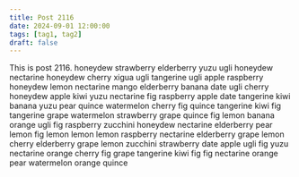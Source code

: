 ```yaml
---
title: Post 2116
date: 2024-09-01 12:00:00
tags: [tag1, tag2]
draft: false
---
```

This is post 2116.
honeydew
strawberry
elderberry
yuzu
ugli
honeydew
nectarine
honeydew
cherry
xigua
ugli
tangerine
ugli
apple
raspberry
honeydew
lemon
nectarine
mango
elderberry
banana
date
ugli
cherry
honeydew
apple
kiwi
yuzu
nectarine
fig
raspberry
apple
date
tangerine
kiwi
banana
yuzu
pear
quince
watermelon
cherry
fig
quince
tangerine
kiwi
fig
tangerine
grape
watermelon
strawberry
grape
quince
fig
lemon
banana
orange
ugli
fig
raspberry
zucchini
honeydew
nectarine
elderberry
pear
lemon
fig
lemon
lemon
lemon
raspberry
nectarine
elderberry
grape
lemon
cherry
elderberry
grape
lemon
zucchini
strawberry
date
apple
ugli
fig
yuzu
nectarine
orange
cherry
fig
grape
tangerine
kiwi
fig
fig
nectarine
orange
pear
watermelon
orange
quince
